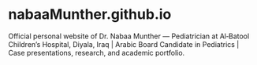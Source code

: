 # nabaaMunther.github.io
Official personal website of Dr. Nabaa Munther — Pediatrician at Al‑Batool Children’s Hospital, Diyala, Iraq | Arabic Board Candidate in Pediatrics | Case presentations, research, and academic portfolio.
